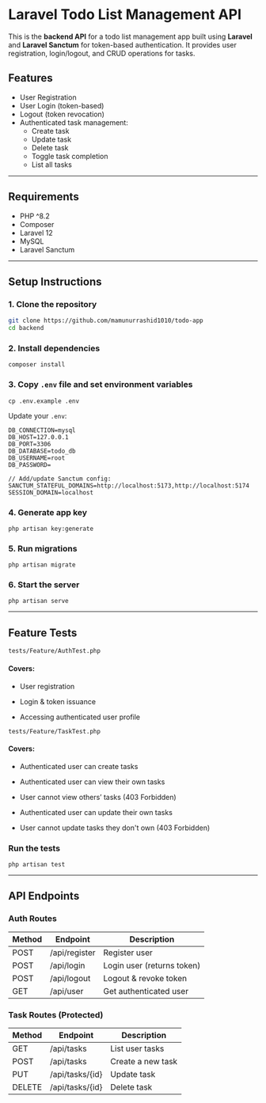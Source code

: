 # Laravel Todo List Management API

This is the **backend API** for a todo list management app built using **Laravel** and **Laravel Sanctum** for token-based authentication. It provides user registration, login/logout, and CRUD operations for tasks.

## Features

- User Registration
- User Login (token-based)
- Logout (token revocation)
- Authenticated task management:
    - Create task
    - Update task
    - Delete task
    - Toggle task completion
    - List all tasks

---

## Requirements

- PHP ^8.2
- Composer
- Laravel 12
- MySQL
- Laravel Sanctum

---

## Setup Instructions

### 1. Clone the repository

```bash
git clone https://github.com/mamunurrashid1010/todo-app
cd backend
```

### 2. Install dependencies
```
composer install
```

### 3. Copy ```.env``` file and set environment variables
```
cp .env.example .env
```
Update your ```.env```:
```
DB_CONNECTION=mysql
DB_HOST=127.0.0.1
DB_PORT=3306
DB_DATABASE=todo_db
DB_USERNAME=root
DB_PASSWORD=

// Add/update Sanctum config:
SANCTUM_STATEFUL_DOMAINS=http://localhost:5173,http://localhost:5174
SESSION_DOMAIN=localhost
```

### 4. Generate app key
```
php artisan key:generate
```

### 5. Run migrations
```
php artisan migrate
```

### 6. Start the server
```
php artisan serve
```

---

## Feature Tests
```tests/Feature/AuthTest.php```

#### Covers:

- User registration

- Login & token issuance

- Accessing authenticated user profile


```tests/Feature/TaskTest.php```
#### Covers:

- Authenticated user can create tasks

- Authenticated user can view their own tasks

- User cannot view others’ tasks (403 Forbidden)

- Authenticated user can update their own tasks

- User cannot update tasks they don't own (403 Forbidden)

### Run the tests
```
php artisan test
```


---

## API Endpoints
### Auth Routes
| Method | Endpoint      | Description                |
| ------ | ------------- | -------------------------- |
| POST   | /api/register | Register user              |
| POST   | /api/login    | Login user (returns token) |
| POST   | /api/logout   | Logout & revoke token      |
| GET    | /api/user     | Get authenticated user     |

### Task Routes (Protected)
| Method | Endpoint        | Description       |
| ------ | --------------- | ----------------- |
| GET    | /api/tasks      | List user tasks   |
| POST   | /api/tasks      | Create a new task |
| PUT    | /api/tasks/{id} | Update task       |
| DELETE | /api/tasks/{id} | Delete task       |



